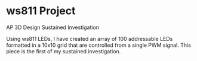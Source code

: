 # ws811 Project
AP 3D Design Sustained Investigation

Using ws811 LEDs, I have created an array of 100 addressable LEDs formatted in a 10x10 grid that are controlled from a single PWM signal. This piece is the first of my sustained investigation.
